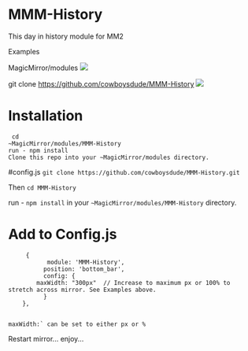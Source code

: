 # MMM-History
  This day in history module for MM2
  
Examples
  
 MagicMirror/modules
 ![](Capture.jpg)
  
 git clone https://github.com/cowboysdude/MMM-History
 ![](Capture2.jpg)
  
 # Installation
  
     cd
    ~MagicMirror/modules/MMM-History
    run - npm install
    Clone this repo into your ~MagicMirror/modules directory.
  
 #config.js
 `git clone https://github.com/cowboysdude/MMM-History.git`
 
 Then `cd MMM-History`
 
 run - `npm install` in your `~MagicMirror/modules/MMM-History` directory.
 
 # Add to Config.js
  
         {
               module: 'MMM-History',
              position: 'bottom_bar',
              config: {
            maxWidth: "300px"  // Increase to maximum px or 100% to stretch across mirror. See Examples above.
              }
        },
          
 
    maxWidth:` can be set to either px or %
  
  Restart mirror... enjoy...  
